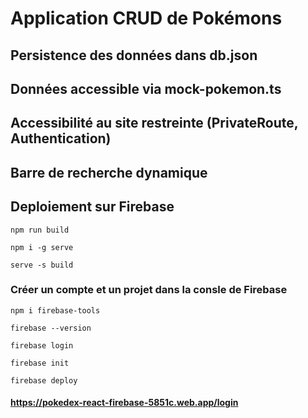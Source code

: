 # Application CRUD de Pokémons

## Persistence des données dans db.json

## Données accessible via mock-pokemon.ts

## Accessibilité au site restreinte (PrivateRoute, Authentication)

## Barre de recherche dynamique

## Deploiement sur Firebase

```npm run build```

```npm i -g serve```

```serve -s build```


### Créer un compte et un projet dans la consle de Firebase

```npm i firebase-tools```

```firebase --version```

```firebase login```

```firebase init```

```firebase deploy```


#### https://pokedex-react-firebase-5851c.web.app/login
